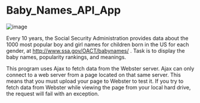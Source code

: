 # Baby_Names_API_App



![image](https://user-images.githubusercontent.com/70826183/236599514-2b833217-1ca0-49f2-87dd-1aada36c8edd.png)

Every 10 years, the Social Security Administration provides data about the 1000 most popular boy and girl names for children born in the US for each gender, at http://www.ssa.gov/OACT/babynames/ . Task is to display the baby names, popularity rankings, and meanings.

This program uses Ajax to fetch data from the Webster server. Ajax can only connect to a web server from a page located on that same server. This means that you must upload your page to Webster to test it. If you try to fetch data from Webster while viewing the page from your local hard drive, the request will fail with an exception.


